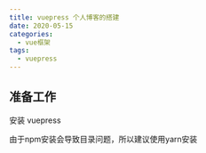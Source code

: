 ```yaml
---
title: vuepress 个人博客的搭建
date: 2020-05-15
categories:
  - vue框架
tags:
  - vuepress
---
```


## 准备工作

安装 vuepress

由于npm安装会导致目录问题，所以建议使用yarn安装
